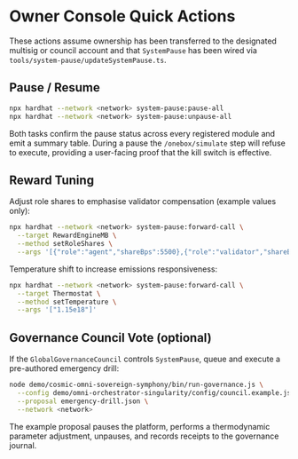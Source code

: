 # Owner Console Quick Actions

These actions assume ownership has been transferred to the designated multisig or council account and that `SystemPause` has been wired via `tools/system-pause/updateSystemPause.ts`.

## Pause / Resume

```bash
npx hardhat --network <network> system-pause:pause-all
npx hardhat --network <network> system-pause:unpause-all
```

Both tasks confirm the pause status across every registered module and emit a summary table. During a pause the `/onebox/simulate` step will refuse to execute, providing a user-facing proof that the kill switch is effective.

## Reward Tuning

Adjust role shares to emphasise validator compensation (example values only):

```bash
npx hardhat --network <network> system-pause:forward-call \
  --target RewardEngineMB \
  --method setRoleShares \
  --args '[{"role":"agent","shareBps":5500},{"role":"validator","shareBps":4500}]'
```

Temperature shift to increase emissions responsiveness:

```bash
npx hardhat --network <network> system-pause:forward-call \
  --target Thermostat \
  --method setTemperature \
  --args '["1.15e18"]'
```

## Governance Council Vote (optional)

If the `GlobalGovernanceCouncil` controls `SystemPause`, queue and execute a pre-authored emergency drill:

```bash
node demo/cosmic-omni-sovereign-symphony/bin/run-governance.js \
  --config demo/omni-orchestrator-singularity/config/council.example.json \
  --proposal emergency-drill.json \
  --network <network>
```

The example proposal pauses the platform, performs a thermodynamic parameter adjustment, unpauses, and records receipts to the governance journal.
